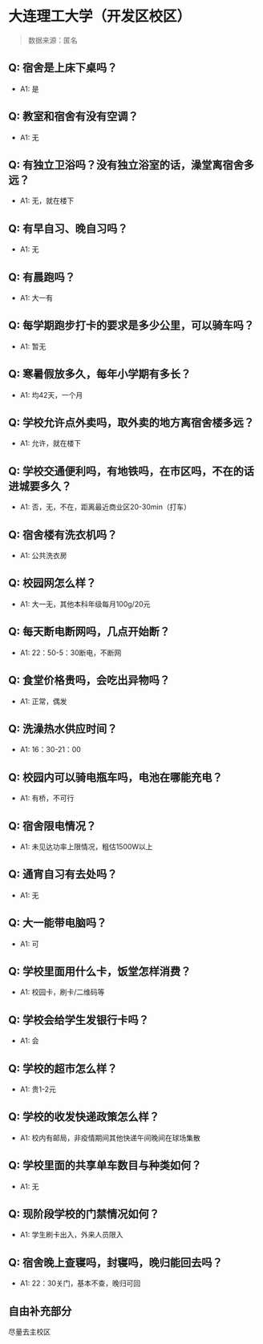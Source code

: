 # 大连理工大学（开发区校区）

> 数据来源：匿名

## Q: 宿舍是上床下桌吗？

- A1: 是

## Q: 教室和宿舍有没有空调？

- A1: 无

## Q: 有独立卫浴吗？没有独立浴室的话，澡堂离宿舍多远？

- A1: 无，就在楼下

## Q: 有早自习、晚自习吗？

- A1: 无

## Q: 有晨跑吗？

- A1: 大一有

## Q: 每学期跑步打卡的要求是多少公里，可以骑车吗？

- A1: 暂无

## Q: 寒暑假放多久，每年小学期有多长？

- A1: 均42天，一个月

## Q: 学校允许点外卖吗，取外卖的地方离宿舍楼多远？

- A1: 允许，就在楼下

## Q: 学校交通便利吗，有地铁吗，在市区吗，不在的话进城要多久？

- A1: 否，无，不在，距离最近商业区20-30min（打车）

## Q: 宿舍楼有洗衣机吗？

- A1: 公共洗衣房

## Q: 校园网怎么样？

- A1: 大一无，其他本科年级每月100g/20元

## Q: 每天断电断网吗，几点开始断？

- A1: 22：50-5：30断电，不断网

## Q: 食堂价格贵吗，会吃出异物吗？

- A1: 正常，偶发

## Q: 洗澡热水供应时间？

- A1: 16：30-21：00

## Q: 校园内可以骑电瓶车吗，电池在哪能充电？

- A1: 有桥，不可行

## Q: 宿舍限电情况？

- A1: 未见达功率上限情况，粗估1500W以上

## Q: 通宵自习有去处吗？

- A1: 无

## Q: 大一能带电脑吗？

- A1: 可

## Q: 学校里面用什么卡，饭堂怎样消费？

- A1: 校园卡，刷卡/二维码等

## Q: 学校会给学生发银行卡吗？

- A1: 会

## Q: 学校的超市怎么样？

- A1: 贵1-2元

## Q: 学校的收发快递政策怎么样？

- A1: 校内有邮局，非疫情期间其他快递午间晚间在球场集散

## Q: 学校里面的共享单车数目与种类如何？

- A1: 无

## Q: 现阶段学校的门禁情况如何？

- A1: 学生刷卡出入，外来人员限入

## Q: 宿舍晚上查寝吗，封寝吗，晚归能回去吗？

- A1: 22：30关门，基本不查，晚归可回

## 自由补充部分

尽量去主校区